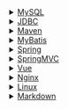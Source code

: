 <style type="text/css">
	@import url("./layui/css/layui.css");
</style>
<script src="./layui/layui.js"></script>
<div class="layui-collapse">
	<div class="layui-colla-item">
		<details>
			<summary class="layui-colla-title">
				<a href="./#/mysql">
					MySQL
				</a>
			</summary>
			<div class="layui-colla-content layui-show">MySQL 是最流行的关系型数据库管理系统，在 WEB 应用方面 MySQL 是最好的 RDBMS(Relational Database
				Management System：关系数据库管理系统)应用软件之一。</div>
		</details>
	</div>
	<div class="layui-colla-item">
		<details>
			<summary class="layui-colla-title">
				<a href="./#/jdbc">
					JDBC
				</a>
			</summary>
			<div class="layui-colla-content layui-show">Java数据库连接，（Java Database
				Connectivity，简称JDBC）是Java语言中用来规范客户端程序如何来访问数据库的应用程序接口，提供了诸如查询和更新数据库中数据的方法。JDBC也是Sun
				Microsystems的商标。我们通常说的JDBC是面向关系型数据库的。</div>
		</details>
	</div>
	<div class="layui-colla-item">
		<details>
			<summary class="layui-colla-title">
				<a href="./#/maven">
					Maven
				</a>
			</summary>
			<div class="layui-colla-content layui-show">Maven 翻译为"专家"、"内行"，是 Apache 下的一个纯 Java
				开发的开源项目。基于项目对象模型（缩写：POM）概念，Maven利用一个中央信息片断能管理一个项目的构建、报告和文档等步骤。Maven 是一个项目管理工具，可以对 Java 项目进行构建、依赖管理。Maven
				也可被用于构建和管理各种项目，例如 C#，Ruby，Scala 和其他语言编写的项目。Maven 曾是 Jakarta 项目的子项目，现为由 Apache 软件基金会主持的独立 Apache 项目。</div>
		</details>
	</div>
	<div class="layui-colla-item">
		<details>
			<summary class="layui-colla-title">
				<a href="./#/mybatis">
					MyBatis
				</a>
			</summary>
			<div class="layui-colla-content layui-show">MyBatis 是一款优秀的持久层框架，它支持自定义 SQL、存储过程以及高级映射。MyBatis 免除了几乎所有的 JDBC
				代码以及设置参数和获取结果集的工作。MyBatis 可以通过简单的 XML 或注解来配置和映射原始类型、接口和 Java POJO（Plain Old Java Objects，普通老式 Java 对象）为数据库中的记录。</div>
		</details>
	</div>
	<div class="layui-colla-item">
		<details>
			<summary class="layui-colla-title">
				<a href="./#/spring">
					Spring
				</a>
			</summary>
			<div class="layui-colla-content layui-show">Spring框架是一个开放源代码的J2EE应用程序框架，由Rod
				Johnson发起，是针对bean的生命周期进行管理的轻量级容器（lightweight container）。 Spring解决了开发者在J2EE开发中遇到的许多常见的问题，提供了功能强大IOC、AOP及Web
				MVC等功能。Spring可以单独应用于构筑应用程序，也可以和Struts、Webwork、Tapestry等众多Web框架组合使用，并且可以与 Swing等桌面应用程序AP组合。因此，
				Spring不仅仅能应用于J2EE应用程序之中，也可以应用于桌面应用程序以及小应用程序之中。Spring框架主要由七部分组成，分别是 Spring Core、 Spring AOP、 Spring ORM、 Spring
				DAO、Spring Context、 Spring Web和 Spring Web MVC。</div>
		</details>
	</div>
	<div class="layui-colla-item">
		<details>
			<summary class="layui-colla-title">
				<a href="./#/springmvc">
					SpringMVC
				</a>
			</summary>
			<div class="layui-colla-content layui-show">Spring MVC属于SpringFrameWork的后续产品，已经融合在Spring Web Flow里面。Spring 框架提供了构建
				Web 应用程序的全功能 MVC 模块。使用 Spring 可插入的 MVC 架构，从而在使用Spring进行WEB开发时，可以选择使用Spring的Spring
				MVC框架或集成其他MVC开发框架，如Struts1(现在一般不用)，Struts 2(一般老项目使用)等等。</div>
		</details>
	</div>
	<div class="layui-colla-item">
		<details>
			<summary class="layui-colla-title">
				<a href="./#/vue">
					Vue
				</a>
			</summary>
			<div class="layui-colla-content layui-show">
				Vue.js（读音 /vjuː/, 类似于 view） 是一套构建用户界面的渐进式框架。
				Vue 只关注视图层， 采用自底向上增量开发的设计。
				Vue 的目标是通过尽可能简单的 API 实现响应的数据绑定和组合的视图组件。</div>
		</details>
	</div>
	<div class="layui-colla-item">
		<details>
			<summary class="layui-colla-title">
				<a href="./#/nginx">
					Nginx
				</a>
			</summary>
			<div class="layui-colla-content layui-show">Nginx (engine x)
				是一个高性能的HTTP和反向代理web服务器，同时也提供了IMAP/POP3/SMTP服务。Nginx是由伊戈尔·赛索耶夫为俄罗斯访问量第二的Rambler.ru站点（俄文：Рамблер）开发的，第一个公开版本0.1.0发布于2004年10月4日。
				其将源代码以类BSD许可证的形式发布，因它的稳定性、丰富的功能集、简单的配置文件和低系统资源的消耗而闻名。2011年6月1日，nginx 1.0.4发布。
				Nginx是一款轻量级的Web 服务器/反向代理服务器及电子邮件（IMAP/POP3）代理服务器，在BSD-like
				协议下发行。其特点是占有内存少，并发能力强，事实上nginx的并发能力在同类型的网页服务器中表现较好，中国大陆使用nginx网站用户有：百度、京东、新浪、网易、腾讯、淘宝等。</div>
		</details>
	</div>
	<div class="layui-colla-item">
		<details>
			<summary class="layui-colla-title">
				<a href="./#/linux">
					Linux
				</a>
			</summary>
			<div class="layui-colla-content layui-show">Linux，全称GNU/Linux，是一种免费使用和自由传播的类UNIX操作系统，其内核由林纳斯·本纳第克特·托瓦兹于1991年10月5日首次发布，它主要受到Minix和Unix思想的启发，是一个基于POSIX的多用户、多任务、支持多线程和多CPU的操作系统。它能运行主要的Unix工具软件、应用程序和网络协议。它支持32位和64位硬件。Linux继承了Unix以网络为核心的设计思想，是一个性能稳定的多用户网络操作系统。Linux有上百种不同的发行版，如基于社区开发的debian、archlinux，和基于商业开发的Red
				Hat Enterprise Linux、SUSE、Oracle Linux等。</div>
		</details>
	</div>
	<div class="layui-colla-item">
		<details>
			<summary class="layui-colla-title">
				<a href="./#/markdown">
					Markdown
				</a>
			</summary>
			<div class="layui-colla-content layui-show">Markdown是一种轻量级标记语言，创始人为约翰·格鲁伯（英语：John Gruber）。
				它允许人们使用易读易写的纯文本格式编写文档，然后转换成有效的XHTML（或者HTML）文档。这种语言吸收了很多在电子邮件中已有的纯文本标记的特性。
				由于Markdown的轻量化、易读易写特性，并且对于图片，图表、数学式都有支持，许多网站都广泛使用Markdown来撰写帮助文档或是用于论坛上发表消息。 如GitHub、Reddit、Diaspora、Stack
				Exchange、OpenStreetMap 、SourceForge、简书等，甚至还能被使用来撰写电子书。</div>
		</details>
	</div>
</div>

